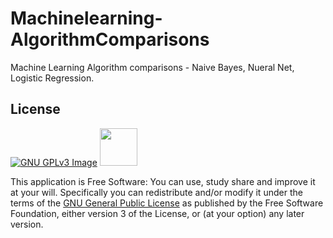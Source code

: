 # Machinelearning-AlgorithmComparisons

Machine Learning Algorithm comparisons - Naive Bayes, Nueral Net, Logistic Regression.

## License

[![GNU GPLv3 Image](https://www.gnu.org/graphics/gplv3-127x51.png)](http://www.gnu.org/licenses/gpl-3.0.en.html)      <img src="http://d29jvabou3zxet.cloudfront.net/wp-content/uploads/2016/03/Python_logo.png" height = "60">

This application is Free Software: You can use, study share and improve it at your
will. Specifically you can redistribute and/or modify it under the terms of the
[GNU General Public License](https://www.gnu.org/licenses/gpl.html) as
published by the Free Software Foundation, either version 3 of the License, or
(at your option) any later version.
